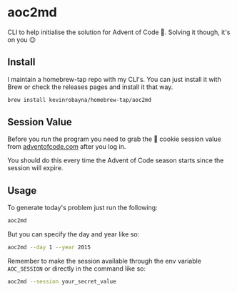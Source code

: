 # aoc2md
CLI to help initialise the solution for Advent of Code 🎄. Solving it though, it's on you 😉

## Install

I maintain a homebrew-tap repo with my CLI's. You can just install it with Brew or check the releases pages and install it that way.

```sh
brew install kevinrobayna/homebrew-tap/aoc2md
```

## Session Value
Before you run the program you need to grab the 🍪 cookie session value from [adventofcode.com](adventofcode.com) after you log in.

You should do this every time the Advent of Code season starts since the session will expire.

## Usage

To generate today's problem just run the following:

```sh
aoc2md
```

But you can specify the day and year like so:

```sh
aoc2md --day 1 --year 2015
```

Remember to make the session available through the env variable `AOC_SESSION` or directly in the command like so:

```sh
aoc2md --session your_secret_value
```
